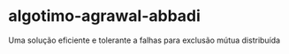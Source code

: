# algotimo-agrawal-abbadi
Uma solução eficiente e tolerante a falhas para exclusão mútua distribuída
